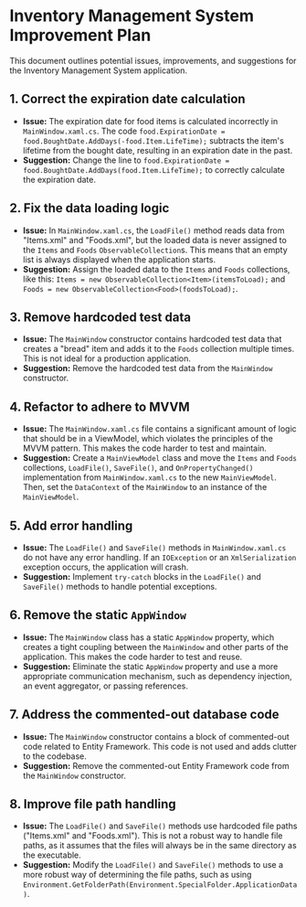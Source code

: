 # Inventory Management System Improvement Plan

This document outlines potential issues, improvements, and suggestions for the Inventory Management System application.

## 1. Correct the expiration date calculation

*   **Issue:** The expiration date for food items is calculated incorrectly in `MainWindow.xaml.cs`. The code `food.ExpirationDate = food.BoughtDate.AddDays(-food.Item.LifeTime);` subtracts the item's lifetime from the bought date, resulting in an expiration date in the past.
*   **Suggestion:** Change the line to `food.ExpirationDate = food.BoughtDate.AddDays(food.Item.LifeTime);` to correctly calculate the expiration date.

## 2. Fix the data loading logic

*   **Issue:** In `MainWindow.xaml.cs`, the `LoadFile()` method reads data from "Items.xml" and "Foods.xml", but the loaded data is never assigned to the `Items` and `Foods` `ObservableCollection`s. This means that an empty list is always displayed when the application starts.
*   **Suggestion:** Assign the loaded data to the `Items` and `Foods` collections, like this: `Items = new ObservableCollection<Item>(itemsToLoad);` and `Foods = new ObservableCollection<Food>(foodsToLoad);`.

## 3. Remove hardcoded test data

*   **Issue:** The `MainWindow` constructor contains hardcoded test data that creates a "bread" item and adds it to the `Foods` collection multiple times. This is not ideal for a production application.
*   **Suggestion:** Remove the hardcoded test data from the `MainWindow` constructor.

## 4. Refactor to adhere to MVVM

*   **Issue:** The `MainWindow.xaml.cs` file contains a significant amount of logic that should be in a ViewModel, which violates the principles of the MVVM pattern. This makes the code harder to test and maintain.
*   **Suggestion:** Create a `MainViewModel` class and move the `Items` and `Foods` collections, `LoadFile()`, `SaveFile()`, and `OnPropertyChanged()` implementation from `MainWindow.xaml.cs` to the new `MainViewModel`. Then, set the `DataContext` of the `MainWindow` to an instance of the `MainViewModel`.

## 5. Add error handling

*   **Issue:** The `LoadFile()` and `SaveFile()` methods in `MainWindow.xaml.cs` do not have any error handling. If an `IOException` or an `XmlSerialization` exception occurs, the application will crash.
*   **Suggestion:** Implement `try-catch` blocks in the `LoadFile()` and `SaveFile()` methods to handle potential exceptions.

## 6. Remove the static `AppWindow`

*   **Issue:** The `MainWindow` class has a static `AppWindow` property, which creates a tight coupling between the `MainWindow` and other parts of the application. This makes the code harder to test and reuse.
*   **Suggestion:** Eliminate the static `AppWindow` property and use a more appropriate communication mechanism, such as dependency injection, an event aggregator, or passing references.

## 7. Address the commented-out database code

*   **Issue:** The `MainWindow` constructor contains a block of commented-out code related to Entity Framework. This code is not used and adds clutter to the codebase.
*   **Suggestion:** Remove the commented-out Entity Framework code from the `MainWindow` constructor.

## 8. Improve file path handling

*   **Issue:** The `LoadFile()` and `SaveFile()` methods use hardcoded file paths ("Items.xml" and "Foods.xml"). This is not a robust way to handle file paths, as it assumes that the files will always be in the same directory as the executable.
*   **Suggestion:** Modify the `LoadFile()` and `SaveFile()` methods to use a more robust way of determining the file paths, such as using `Environment.GetFolderPath(Environment.SpecialFolder.ApplicationData)`.
